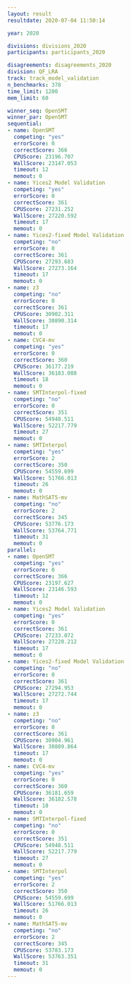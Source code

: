 ```yaml
---
layout: result
resultdate: 2020-07-04 11:50:14

year: 2020

divisions: divisions_2020
participants: participants_2020

disagreements: disagreements_2020
division: QF_LRA
track: track_model_validation
n_benchmarks: 378
time_limit: 1200
mem_limit: 60

winner_seq: OpenSMT
winner_par: OpenSMT
sequential:
- name: OpenSMT
  competing: "yes"
  errorScore: 0
  correctScore: 366
  CPUScore: 23196.707
  WallScore: 23147.053
  timeout: 12
  memout: 0
- name: Yices2 Model Validation
  competing: "yes"
  errorScore: 0
  correctScore: 361
  CPUScore: 27231.252
  WallScore: 27220.592
  timeout: 17
  memout: 0
- name: Yices2-fixed Model Validation
  competing: "no"
  errorScore: 0
  correctScore: 361
  CPUScore: 27293.683
  WallScore: 27273.164
  timeout: 17
  memout: 0
- name: z3
  competing: "no"
  errorScore: 0
  correctScore: 361
  CPUScore: 30902.311
  WallScore: 30890.314
  timeout: 17
  memout: 0
- name: CVC4-mv
  competing: "yes"
  errorScore: 0
  correctScore: 360
  CPUScore: 36177.219
  WallScore: 36183.088
  timeout: 18
  memout: 0
- name: SMTInterpol-fixed
  competing: "no"
  errorScore: 0
  correctScore: 351
  CPUScore: 54948.511
  WallScore: 52217.779
  timeout: 27
  memout: 0
- name: SMTInterpol
  competing: "yes"
  errorScore: 2
  correctScore: 350
  CPUScore: 54559.699
  WallScore: 51766.013
  timeout: 26
  memout: 0
- name: MathSAT5-mv
  competing: "no"
  errorScore: 2
  correctScore: 345
  CPUScore: 53776.173
  WallScore: 53764.771
  timeout: 31
  memout: 0
parallel:
- name: OpenSMT
  competing: "yes"
  errorScore: 0
  correctScore: 366
  CPUScore: 23197.627
  WallScore: 23146.593
  timeout: 12
  memout: 0
- name: Yices2 Model Validation
  competing: "yes"
  errorScore: 0
  correctScore: 361
  CPUScore: 27233.072
  WallScore: 27220.212
  timeout: 17
  memout: 0
- name: Yices2-fixed Model Validation
  competing: "no"
  errorScore: 0
  correctScore: 361
  CPUScore: 27294.953
  WallScore: 27272.744
  timeout: 17
  memout: 0
- name: z3
  competing: "no"
  errorScore: 0
  correctScore: 361
  CPUScore: 30904.961
  WallScore: 30889.864
  timeout: 17
  memout: 0
- name: CVC4-mv
  competing: "yes"
  errorScore: 0
  correctScore: 360
  CPUScore: 36181.659
  WallScore: 36182.578
  timeout: 18
  memout: 0
- name: SMTInterpol-fixed
  competing: "no"
  errorScore: 0
  correctScore: 351
  CPUScore: 54948.511
  WallScore: 52217.779
  timeout: 27
  memout: 0
- name: SMTInterpol
  competing: "yes"
  errorScore: 2
  correctScore: 350
  CPUScore: 54559.699
  WallScore: 51766.013
  timeout: 26
  memout: 0
- name: MathSAT5-mv
  competing: "no"
  errorScore: 2
  correctScore: 345
  CPUScore: 53783.173
  WallScore: 53763.351
  timeout: 31
  memout: 0
---
```

